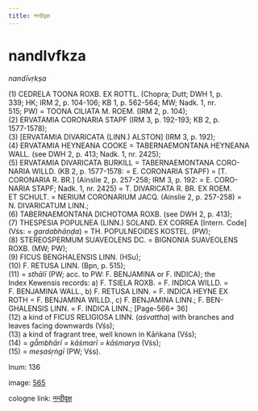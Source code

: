 ```yaml
---
title: नन्दीवृक्ष
---
```


# nandIvfkza

<i>nandīvṛkṣa</i>  <div n="P" />(1) <bot>CEDRELA TOONA ROXB. EX ROTTL.</bot> (Chopra; Dutt; DWH 1, p. <div n="lb" />339; HK; IRM 2, p. 104-106; KB 1, p. 562-564; MW; Nadk. 1, nr. <div n="lb" />515; PW) = <bot>TOONA CILIATA M. ROEM.</bot> (IRM 2, p. 104); <div n="P" />(2) <bot>ERVATAMIA CORONARIA STAPF</bot> (IRM 3, p. 192-193; KB 2, p. <div n="lb" />1577-1578); <div n="P" />(3) [<bot>ERVATAMIA DIVARICATA (LINN.) ALSTON</bot>] (IRM 3, p. 192); <div n="P" />(4) <bot>ERVATAMIA HEYNEANA COOKE</bot> = <bot>TABERNAEMONTANA HEYNEANA <div n="lb" />WALL.</bot> (see DWH 2, p. 413; Nadk. 1, nr. 2425); <div n="P" />(5) <bot>ERVATAMIA DIVARICATA BURKILL</bot> = <bot>TABERNAEMONTANA CORO- <div n="lb" />NARIA WILLD.</bot> (KB 2, p. 1577-1578: = <bot>E. CORONARIA STAPF</bot>) = [<bot>T. <div n="lb" />CORONARIA R. BR.</bot>] (Ainslie 2, p. 257-258; IRM 3, p. 192: = <bot>E. CORO- <div n="lb" />NARIA STAPF</bot>; Nadk. 1, nr. 2425) = <bot>T. DIVARICATA R. BR. EX ROEM. <div n="lb" />ET SCHULT.</bot> = <bot>NERIUM CORONARIUM JACQ.</bot> (Ainslie 2, p. 257-258) = <div n="lb" /><bot>N. DIVARICATUM LINN.</bot>; <div n="P" />(6) <bot>TABERNAEMONTANA DICHOTOMA ROXB.</bot> (see DWH 2, p. 413); <div n="P" />(7) <bot>THESPESIA POPULNEA (LINN.) SOLAND. EX CORREA</bot> [Intern. Code] <div n="lb" />(Vśs: = <i>gardabhāṇḍa</i>) = <bot>TH. POPULNEOIDES KOSTEL.</bot> (PW); <div n="P" />(8) <bot>STEREOSPERMUM SUAVEOLENS DC.</bot> = <bot>BIGNONIA SUAVEOLENS <div n="lb" />ROXB.</bot> (MW; PW); <div n="P" />(9) <bot>FICUS BENGHALENSIS LINN.</bot> (HSu); <div n="P" />(10) <bot>F. RETUSA LINN.</bot> (Bpn, p. 515); <div n="P" />(11) = <i>sthālī</i> (PW; acc. to PW: <bot>F. BENJAMINA</bot> or <bot>F. INDICA</bot>); the <div n="lb" />Index Kewensis records: a) <bot>F. TSIELA ROXB.</bot> = <bot>F. INDICA WILLD.</bot> = <div n="lb" /><bot>F. BENJAMINA WALL.</bot>, b) <bot>F. RETUSA LINN.</bot> = <bot>F. INDICA HEYNE EX <div n="lb" />ROTH</bot> = <bot>F. BENJAMINA WILLD.</bot>, c) <bot>F. BENJAMINA LINN.</bot>; <bot>F. BEN- <div n="lb" />GHALENSIS LINN.</bot> = <bot>F. INDICA LINN.</bot>; [Page-566+ 36] <div n="P" />(12) a kind of <bot>FICUS RELIGIOSA LINN.</bot> (<i>aśvattha</i>) with branches and <div n="lb" />leaves facing downwards (Vśs); <div n="P" />(13) a kind of fragrant tree, well known in Kāṅkana (Vśs); <div n="P" />(14) = <i>gā̆mbhārī = kāśmarī = kāśmarya</i> (Vśs); <div n="P" />(15) = <i>meṣaśṛṅgī</i> (PW; Vśs).

lnum: 136

image: [565](https://www.sanskrit-lexicon.uni-koeln.de/scans/csl-apidev/servepdf.php?dict=snp&page=565)

cologne link: [नन्दीवृक्ष](https://sanskrit-lexicon.uni-koeln.de/scans/csl-apidev/getword.php?dict=snp&key=नन्दीवृक्ष)

